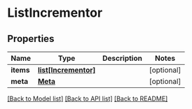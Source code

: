 # ListIncrementor

## Properties
Name | Type | Description | Notes
------------ | ------------- | ------------- | -------------
**items** | [**list[Incrementor]**](Incrementor.md) |  | [optional] 
**meta** | [**Meta**](Meta.md) |  | [optional] 

[[Back to Model list]](../README.md#documentation-for-models) [[Back to API list]](../README.md#documentation-for-api-endpoints) [[Back to README]](../README.md)


